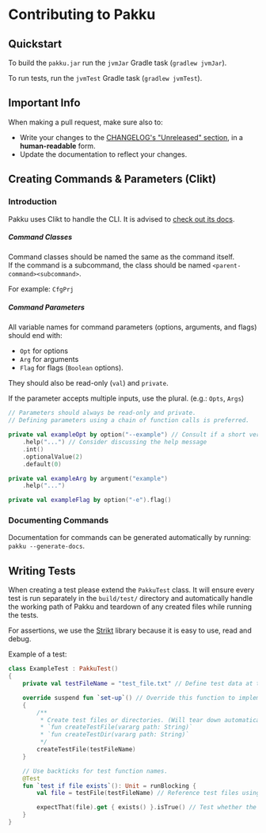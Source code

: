 
# Contributing to Pakku

## Quickstart

To build the `pakku.jar` run the `jvmJar` Gradle task (`gradlew jvmJar`).

To run tests, run the `jvmTest` Gradle task (`gradlew jvmTest`).

## Important Info

When making a pull request, make sure also to:

- Write your changes to the [CHANGELOG's "Unreleased" section](CHANGELOG.md#unreleased), in a **human-readable** form.
- Update the documentation to reflect your changes.

## Creating Commands & Parameters (Clikt)

### Introduction

Pakku uses Clikt to handle the CLI. It is advised to [check out its docs](https://ajalt.github.io/clikt/).

##### Command Classes

Command classes should be named the same as the command itself.  
If the command is a subcommand, the class should be named `<parent-command><subcommand>`.  

For example: `CfgPrj`

##### Command Parameters

All variable names for command parameters (options, arguments, and flags) should end with:
- `Opt` for options
- `Arg` for arguments
- `Flag` for flags (`Boolean` options).

They should also be read-only (`val`) and `private`.  

If the parameter accepts multiple inputs, use the plural. (e.g.: `Opts`, `Args`)

```kt
// Parameters should always be read-only and private.
// Defining parameters using a chain of function calls is preferred.

private val exampleOpt by option("--example") // Consult if a short version `-e` of the option is a good idea
    .help("...") // Consider discussing the help message
    .int()
    .optionalValue(2)
    .default(0)

private val exampleArg by argument("example")
    .help("...")

private val exampleFlag by option("-e").flag()
```

### Documenting Commands

Documentation for commands can be generated automatically by running: `pakku --generate-docs`.

## Writing Tests

When creating a test please extend the `PakkuTest` class. 
It will ensure every test is run separately in the `build/test/` directory
and automatically handle the working path of Pakku and teardown of any created files while running the tests.

For assertions, we use the [Strikt](https://strikt.io/) library because it is easy to use, read and debug.

Example of a test:

```kt
class ExampleTest : PakkuTest()
{
    private val testFileName = "test_file.txt" // Define test data at the top of the class

    override suspend fun `set-up`() // Override this function to implement set up
    { 
        /** 
         * Create test files or directories. (Will tear down automatically.)
         * `fun createTestFile(vararg path: String)`
         * `fun createTestDir(vararg path: String)`
         */
        createTestFile(testFileName)
    }

    // Use backticks for test function names.
    @Test
    fun `test if file exists`(): Unit = runBlocking {
        val file = testFile(testFileName) // Reference test files using `fun testFile(vararg path: String): Path`

        expectThat(file).get { exists() }.isTrue() // Test whether the file exists.
    }
}
```
